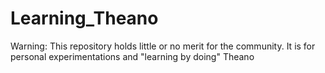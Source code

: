 # Learning_Theano
Warning: This repository holds little or no merit for the community. It is for personal experimentations and "learning by doing" Theano

